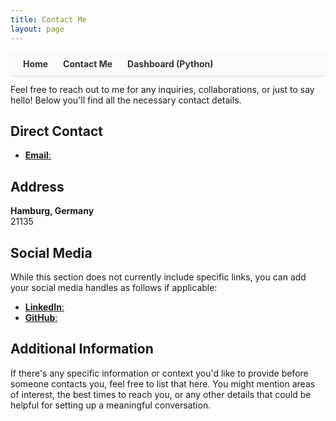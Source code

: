 ```yaml
---
title: Contact Me
layout: page
---
```


<div style="width: 100%; display: flex; background: #f8f9fa; padding: 10px 0; box-shadow: 0 2px 4px rgba(0,0,0,0.1);">
    <div style="margin-left: 20px;">
        <a href="/" style="margin-right: 20px; text-decoration: none; color: #333; font-weight: bold;">Home</a>
        <a href="/contact" style="margin-right: 20px; text-decoration: none; color: #333; font-weight: bold;">Contact Me</a>
        <a href="/dashboard" style="text-decoration: none; color: #333; font-weight: bold;">Dashboard (Python)</a>
    </div>
</div>


Feel free to reach out to me for any inquiries, collaborations, or just to say hello! Below you'll find all the necessary contact details.

## Direct Contact

- [**Email**:](mailto:alttanjim@gmail.com)

## Address

**Hamburg, Germany**  
21135

## Social Media

While this section does not currently include specific links, you can add your social media handles as follows if applicable:

- [**LinkedIn**:](https://www.linkedin.com/in/khandokerahammad/)
- [**GitHub**:](https://github.com/Khandoker09)

## Additional Information

If there's any specific information or context you'd like to provide before someone contacts you, feel free to list that here. You might mention areas of interest, the best times to reach you, or any other details that could be helpful for setting up a meaningful conversation.
